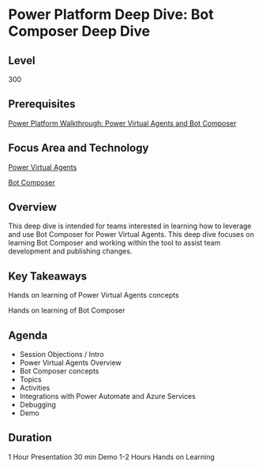# Power Platform Deep Dive: Bot Composer Deep Dive

## Level

300

## Prerequisites

[Power Platform Walkthrough: Power Virtual Agents and Bot Composer](https://raw.githubusercontent.com/PowerPlatformPod/Training/main/PVA-100-PowerVirtualAgentsAndBotComposer.md)

## Focus Area and Technology

[Power Virtual Agents](https://docs.microsoft.com/en-us/power-virtual-agents/sign-up-individual)

[Bot Composer](https://docs.microsoft.com/en-us/composer/install-composer?tabs=windows#download-composer)

## Overview

This deep dive is intended for teams interested in learning how to leverage and use Bot Composer for Power Virtual Agents. This deep dive focuses on learning Bot Composer and working within the tool to assist team development and publishing changes.

## Key Takeaways
Hands on learning of Power Virtual Agents concepts

Hands on learning of Bot Composer

## Agenda
* Session Objections / Intro
* Power Virtual Agents Overview
* Bot Composer concepts
* Topics
* Activities
* Integrations with Power Automate and Azure Services
* Debugging
* Demo


## Duration
1 Hour Presentation
30 min Demo
1-2 Hours Hands on Learning
